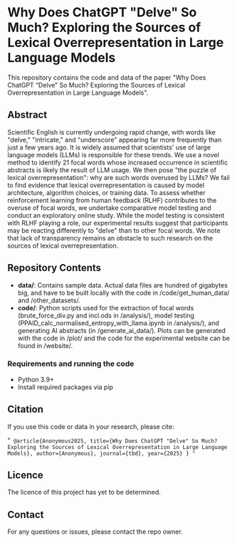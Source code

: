 # Why Does ChatGPT "Delve" So Much? Exploring the Sources of Lexical Overrepresentation in Large Language Models

This repository contains the code and data of the paper "Why Does ChatGPT “Delve” So Much? Exploring the Sources of Lexical Overrepresentation in Large Language Models".

## Abstract
Scientific English is currently undergoing rapid change, with words like "delve," "intricate," and "underscore" appearing far more frequently than just a few years ago. It is widely assumed that scientists' use of large language models (LLMs) is responsible for these trends. We use a novel method to identify 21 focal words whose increased occurrence in scientific abstracts is likely the result of LLM usage. We then pose "the puzzle of lexical overrepresentation": why are such words overused by LLMs? We fail to find evidence that lexical overrepresentation is caused by model architecture, algorithm choices, or training data. To assess whether reinforcement learning from human feedback (RLHF) contributes to the overuse of focal words, we undertake comparative model testing and conduct an exploratory online study. While the model testing is consistent with RLHF playing a role, our experimental results suggest that participants may be reacting differently to "delve" than to other focal words. We note that lack of transparency remains an obstacle to such research on the sources of lexical overrepresentation. 


## Repository Contents

- **data/**: Contains sample data. Actual data files are hundred of gigabytes big, and have to be built locally with the code in /code/get_human_data/ and /other_datasets/. 
- **code/**: Python scripts used for the extraction of focal words (brute_force_div.py and incl.ods in /analysis/), model testing (PPAID_calc_normalised_entropy_with_llama.ipynb in /analysis/), and generating AI abstracts (in /generate_ai_data/). Plots can be generated with the code in /plot/ and the code for the experimental website can be found in /website/. 

### Requirements and running the code

- Python 3.9+
- Install required packages via pip

## Citation
If you use this code or data in your research, please cite:

"`
@article{Anonymous2025,
  title={Why Does ChatGPT "Delve" So Much? Exploring the Sources of Lexical Overrepresentation in Large Language Models},
  author={Anonymous},
  journal={tbd},
  year={2025}
}
"`

## Licence
The licence of this project has yet to be determined. 

## Contact
For any questions or issues, please contact the repo owner.
